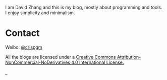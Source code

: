 
I am David Zhang and this is my blog, mostly about programming and tools. 
I enjoy simplicity and minimalism.

Contact
==========

Weibo: [@crispgm](http://www.weibo.com/crispgm)

All the blogs are licensed under a [Creative Commons Attribution-NonCommercial-NoDerivatives 4.0 International License.](http://creativecommons.org/licenses/by-nc-nd/4.0/) 

[_](http://crispgm.github.io/image/gwp1.jpg)

